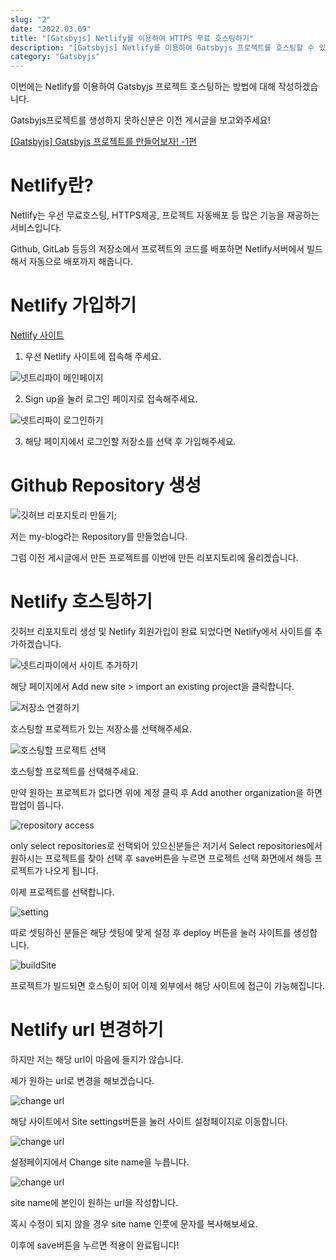 ```yaml
---
slug: "2"
date: "2022.03.09"
title: "[Gatsbyjs] Netlify를 이용하여 HTTPS 무료 호스팅하기"
description: "[Gatsbyjs] Netlify를 이용하여 Gatsbyjs 프로젝트를 호스팅할 수 있다."
category: "Gatsbyjs"
---
```


이번에는 Netlify를 이용하여 Gatsbyjs 프로젝트 호스팅하는 방법에 대해 작성하겠습니다.

Gatsbyjs프로젝트를 생성하지 못하신분은 이전 게시글을 보고와주세요!

[[Gatsbyjs] Gatsbyjs 프로젝트를 만들어보자! -1편](https://ogt-blog.netlify.app/Gatsbyjs/1)

# Netlify란?

Netlify는 우선 무료호스팅, HTTPS제공, 프로젝트 자동배포 등 많은 기능을 재공하는 서비스입니다.

Github, GitLab 등등의 저장소에서 프로젝트의 코드를 배포하면 Netlify서버에서 빌드해서 자동으로 배포까지 해줍니다.

# Netlify 가입하기

[Netlify 사이트](https://www.netlify.com/)

1. 우선 Netlify 사이트에 접속해 주세요.

![넷트리파이 메인페이지](images/mainpage.png)

2. Sign up을 눌러 로그인 페이지로 접속해주세요.

![넷트리파이 로그인하기](images/loginPage.png)

3. 해당 페이지에서 로그인할 저장소를 선택 후 가입해주세요.

# Github Repository 생성

![깃허브 리포지토리 만들기](images/createRepository.png);

저는 my-blog라는 Repository를 만들었습니다.

그럼 이전 게시글에서 만든 프로젝트를 이번에 만든 리포지토리에 올리겠습니다.

# Netlify 호스팅하기

깃허브 리포지토리 생성 및 Netlify 회원가입이 완료 되었다면 Netlify에서 사이트를 추가하겠습니다.

![넷트리파이에서 사이트 추가하기](images/addSite.png)

해당 페이지에서 Add new site > import an existing project을 클릭합니다.

![저장소 연결하기](images/connectRepository.png)

호스팅할 프로젝트가 있는 저장소를 선택해주세요.

![호스팅할 프로젝트 선택](images/chooseProject.png)

호스팅할 프로젝트를 선택해주세요.

만약 원하는 프로젝트가 없다면 위에 계정 클릭 후 Add another organization을 하면 팝업이 뜹니다.

![repository access](images/repositoryAccess.png)

only select repositories로 선택되어 있으신분들은 저기서 Select repositories에서 원하시는 프로젝트를 찾아 선택 후 save버튼을 누르면 프로젝트 선택 화면에서 해등 프로젝트가 나오게 됩니다.

이제 프로젝트를 선택합니다.

![setting](images/setting.png)

따로 셋팅하신 분들은 해당 셋팅에 맞게 설정 후 deploy 버튼을 눌러 사이트를 생성합니다.

![buildSite](images/buildSite.png)

프로젝트가 빌드되면 호스팅이 되어 이제 외부에서 해당 사이트에 접근이 가능해집니다.

# Netlify url 변경하기

하지만 저는 해당 url이 마음에 들지가 않습니다.

제가 원하는 url로 변경을 해보겠습니다.

![change url](images/changeUrl1.png)

해당 사이트에서 Site settings버튼을 눌러 사이트 설정페이지로 이동합니다.

![change url](images/changeUrl2.png)

설정페이지에서 Change site name을 누릅니다.

![change url](images/changeUrl3.png)

site name에 본인이 원하는 url을 작성합니다.

혹시 수정이 되지 않을 경우 site name 인풋에 문자를 복사해보세요.

이후에 save버튼을 누르면 적용이 완료됩니다!
